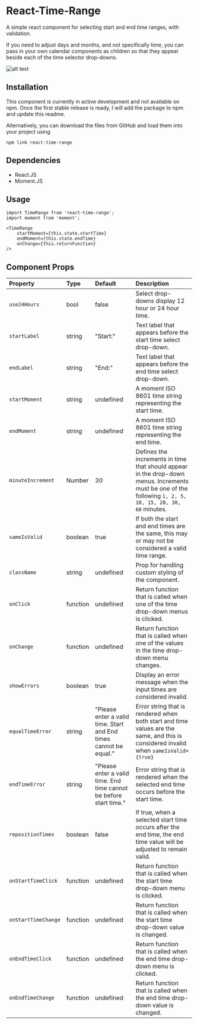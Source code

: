 # React-Time-Range

A simple react component for selecting start and end time ranges, with validation.

If you need to adjust days and months, and not specifically time, you can pass in your own calendar components as children so that they appear beside each of the time selector drop-downs.

![alt text](https://i.imgur.com/D4BHEXy.png "React Time Range")

Installation
-----

This component is currently in active development and not available on npm. Once the first stable release is ready, I will add the package to npm and update this readme.

Alternatively, you can download the files from GitHub and load them into your project using
```
npm link react-time-range
```

Dependencies
-----
- React.JS
- Moment.JS

Usage
-----

```
import TimeRange from 'react-time-range';
import moment from 'moment';

<TimeRange
	startMoment={this.state.startTime}
	endMoment={this.state.endTime}
	onChange={this.returnFunction}
/>
```

Component Props
-----

| Property | Type | Default | Description |
|:---|:---|:---|:---|
| `use24Hours` | bool | false | Select drop-downs display 12 hour or 24 hour time. |
| `startLabel` | string | "Start:" | Text label that appears before the start time select drop-down. |
| `endLabel` | string | "End:" | Text label that appears before the end time select drop-down. |
| `startMoment` | string | undefined | A moment ISO 8601 time string representing the start time. |
| `endMoment` | string | undefined | A moment ISO 8601 time string representing the end time. |
| `minuteIncrement` | Number | 30 | Defines the increments in time that should appear in the drop-down menus. Increments must be one of the following `1, 2, 5, 10, 15, 20, 30, 60` minutes. |
| `sameIsValid` | boolean | true | If both the start and end times are the same, this may or may not be considered a valid time range. |
| `className` | string | undefined | Prop for handling custom styling of the component. |
| `onClick` | function | undefined | Return function that is called when one of the time drop-down menus is clicked. |
| `onChange` | function | undefined | Return function that is called when one of the values in the time drop-down menu changes. |
| `showErrors` | boolean | true | Display an error message when the input times are considered invalid. |
| `equalTimeError` | string | "Please enter a valid time. Start and End times cannot be equal." | Error string that is rendered when both start and time values are the same, and this is considered invalid when `sameIsValid={true}`|
| `endTimeError` | string | "Please enter a valid time. End time cannot be before start time." | Error string that is rendered when the selected end time occurs before the start time.|
| `repositionTimes` | boolean | false | If true, when a selected start time occurs after the end time, the end time value will be adjusted to remain valid. |
| `onStartTimeClick` | function | undefined | Return function that is called when the start time drop-down menu is clicked. |
| `onStartTimeChange` | function | undefined | Return function that is called when the start time drop-down value is changed. |
| `onEndTimeClick` | function | undefined | Return function that is called when the end time drop-down menu is clicked. |
| `onEndTimeChange` | function | undefined | Return function that is called when the end time drop-down value is changed. |